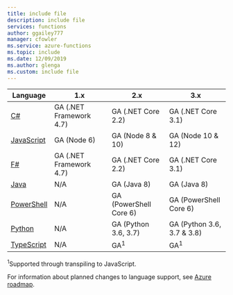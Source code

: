 ```yaml
---
title: include file
description: include file
services: functions
author: ggailey777
manager: cfowler
ms.service: azure-functions
ms.topic: include
ms.date: 12/09/2019
ms.author: glenga
ms.custom: include file
---
```


|Language                                 |1.x         |2.x| 3.x |
|-----------------------------------------|------------|---| --- |
|[C#](../articles/azure-functions/functions-reference-csharp.md)|GA (.NET Framework 4.7)|GA (.NET Core 2.2)| GA (.NET Core 3.1) |
|[JavaScript](../articles/azure-functions/functions-reference-node.md)|GA (Node 6)|GA (Node 8 & 10)| GA (Node 10 & 12) |
|[F#](../articles/azure-functions/functions-reference-fsharp.md)|GA (.NET Framework 4.7)|GA (.NET Core 2.2)| GA (.NET Core 3.1) |
|[Java](../articles/azure-functions/functions-reference-java.md)|N/A|GA (Java 8)| GA (Java 8)|
|[PowerShell](../articles/azure-functions/functions-reference-powershell.md) |N/A|GA (PowerShell Core 6)| GA (PowerShell Core 6)|
|[Python](../articles/azure-functions/functions-reference-python.md)|N/A|GA (Python 3.6, 3.7)| GA (Python 3.6, 3.7 & 3.8)|
|[TypeScript](../articles/azure-functions/functions-reference-node.md#typescript) |N/A|GA<sup>1</sup>| GA<sup>1</sup> |


<sup>1</sup>Supported through transpiling to JavaScript.

For information about planned changes to language support, see [Azure roadmap](https://azure.microsoft.com/roadmap/?tag=functions).
